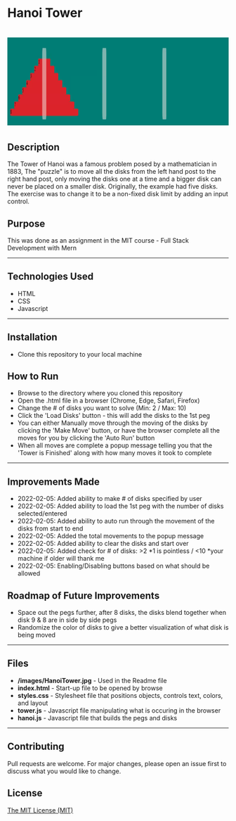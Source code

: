 # Hanoi Tower
# <img src="./images/HanoiTower.png" height="200px" width="600px"/>

## Description 
The Tower of Hanoi was a famous problem posed by a mathematician in 1883,
The "puzzle" is to move all the disks from the left hand post to the right hand post, only moving the disks one at a time and a bigger disk can never be placed on a smaller disk.
Originally, the example had five disks. The exercise was to change it to be a non-fixed disk limit by adding an input control.

## Purpose 
This was done as an assignment in the MIT course - Full Stack Development with Mern

---------

## Technologies Used 
- HTML
- CSS
- Javascript

---------

## Installation 
- Clone this repository to your local machine

## How to Run 
- Browse to the directory where you cloned this repository
- Open the .html file in a browser (Chrome, Edge, Safari, Firefox)
- Change the # of disks you want to solve (Min: 2 / Max: 10)
- Click the 'Load Disks' button - this will add the disks to the 1st peg
- You can either Manually move through the moving of the disks by clicking the 'Make Move' button, or have the browser complete all the moves for you by clicking the 'Auto Run' button
- When all moves are complete a popup message telling you that the 'Tower is Finished' along with how many moves it took to complete

---------

## Improvements Made
- 2022-02-05: Added ability to make # of disks specified by user
- 2022-02-05: Added ability to load the 1st peg with the number of disks selected/entered
- 2022-02-05: Added ability to auto run through the movement of the disks from start to end
- 2022-02-05: Added the total movements to the popup message
- 2022-02-05: Added ability to clear the disks and start over
- 2022-02-05: Added check for # of disks: >2 *1 is pointless / <10 *your machine if older will thank me
- 2022-02-05: Enabling/Disabling buttons based on what should be allowed

## Roadmap of Future Improvements
- Space out the pegs further, after 8 disks, the disks blend together when disk 9 & 8 are in side by side pegs
- Randomize the color of disks to give a better visualization of what disk is being moved

---------

## Files 
- **/images/HanoiTower.jpg** - Used in the Readme file 
- **index.html** - Start-up file to be opened by browse 
- **styles.css** - Stylesheet file that positions objects, controls text, colors, and layout
- **tower.js** - Javascript file manipulating what is occuring in the browser 
- **hanoi.js** - Javascript file that builds the pegs and disks

---------

## Contributing 
Pull requests are welcome. For major changes, please open an issue first to discuss what you would like to change.

## License
[The MIT License (MIT)](https://github.com/slumpbuster/Hanoi-Tower-Excercise/blob/main/LICENSE)
